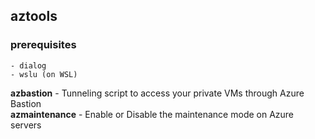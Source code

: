 ## aztools

### prerequisites
``` 
- dialog
- wslu (on WSL)
```

**azbastion** - Tunneling script to access your private VMs through Azure Bastion\
**azmaintenance** - Enable or Disable the maintenance mode on Azure servers
